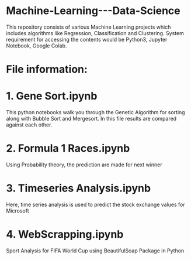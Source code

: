 # Machine-Learning---Data-Science
This repository consists of various Machine Learning projects which includes algorithms like Regression, Classification and Clustering.
System requirement for accessing the contents would be Python3, Jupyter Notebook, Google Colab.

# File information:
# 1. Gene Sort.ipynb

  This python notebooks walk you through the Genetic Algorithm for sorting along with Bubble Sort and Mergesort. In this file results are compared against each other. 

# 2. Formula 1 Races.ipynb

  Using Probability theory, the prediction are made for next winner

# 3. Timeseries Analysis.ipynb

Here, time series analysis is used to predict the stock exchange values for Microsoft

# 4. WebScrapping.ipynb
   
   Sport Analysis for FIFA World Cup using BeautifulSoap Package in Python
